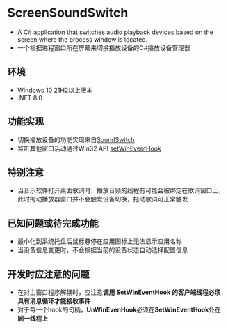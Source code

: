 # ScreenSoundSwitch
- A C# application that switches audio playback devices based on the screen where the process window is located.
- 一个根据进程窗口所在屏幕来切换播放设备的C#播放设备管理器
## 环境
- Windows 10 21H2以上版本
- .NET 8.0
## 功能实现
- 切换播放设备的功能实现来自[SoundSwitch](https://github.com/Belphemur/SoundSwitch/tree/dev/SoundSwitch)
- 监听其他窗口活动通过Win32 API [setWinEventHook](https://learn.microsoft.com/zh-cn/windows/win32/api/winuser/nf-winuser-setwineventhook)
## 特别注意
- 当音乐软件打开桌面歌词时，播放音频的线程有可能会被绑定在歌词窗口上，此时拖动播放器窗口并不会触发设备切换，拖动歌词可正常触发
## 已知问题或待完成功能
- 最小化到系统托盘后鼠标悬停在应用图标上无法显示应用名称
- 当设备信息变更时，不会根据当前的设备状态自动选择配置信息
## 开发时应注意的问题
- 在对主窗口程序解耦时，应注意**调用 SetWinEventHook 的客户端线程必须具有消息循环才能接收事件**
- 对于每一个hook的句柄，**UnWinEvenHook**必须在**SetWinEventHook**处在**同一线程上**
